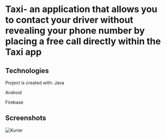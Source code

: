 # Taxi- an application that allows you to contact your driver without revealing your phone number by placing a free call directly within the Taxi app

## Technologies
Project is created with:
Java 

Android

Firebase

## Screenshots
![Kurier](https://user-images.githubusercontent.com/41019450/85232943-75a6f900-b403-11ea-965c-9a969547c034.jpg)
